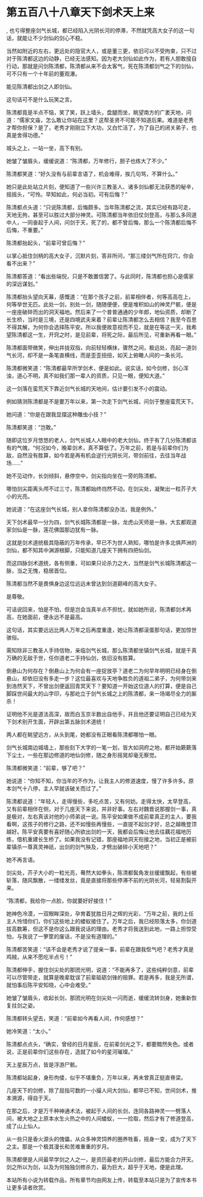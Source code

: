 # 第五百八十八章天下剑术天上来
,  也亏得整座剑气长城，都已经陷入光阴长河的停滞，不然就凭高大女子的这一句话，就能让不少剑仙的剑心不稳。
   当然如附近的左右，更远处的隐官大人，或是董三更，依旧可以不受拘束，只不过对于陈清都这边的动静，已经无法感知。因为老大剑仙如此作为，若有人胆敢擅自行动，那就是问剑陈清都，陈清都从来不会太客气，死在陈清都剑气之下的剑仙，可不只有一个十年前的董观瀑。
   能见陈清都出剑之人即剑仙。
   这句话可不是什么玩笑之言。
   陈清都竟是半点不恼，笑了笑，跃上墙头，盘腿而坐，眺望南方的广袤天地，问道：“儒家文庙，怎么敢让你站在这里？这帮圣贤不可能不知道后果。难道是老秀才帮你担保？是了，老秀才刚刚立下大功，又白忙活了，为了自己的闭关弟子，也真是舍得功德。”
   城头之上，一站一坐，高下有别。
   她皱了皱眉头，缓缓说道：“陈清都，万年修行，胆子也练大了不少。”
   陈清都笑道：“好久没有与前辈言语了，机会难得，挨几句骂，不算什么。”
   她只是此处站立片刻，便知道了一些兴许三教圣人、诸多剑仙都无法获悉的秘辛，摇摇头，“可怜。早知如此，何必当初。可有后悔？”
   陈清都点头道：“只说陈清都，后悔颇多。当年陈清都之流，其实已经有路可走，天地无拘，甚至可以胜过大部分神灵。可陈清都当年依旧仗剑登高，与那么多同道中人，一同奋起于人间，问剑于天，死了的，都不曾后悔，那么一个陈清都后悔不后悔，不重要。”
   陈清都抬起头，“前辈可曾后悔？”
   以掌心抵住剑柄的高大女子，沉默片刻，答非所问，“那三缕剑气所在窍穴，你会看不出来？”
   陈清都答道：“看出些端倪，只是不敢置信罢了。与此同时，陈清都也担心是儒家的深远谋划。”
   陈清都抬头望向天幕，感慨道：“在那个孩子之前，前辈相伴者，何等高高在上，何等举世无匹。此处一剑，别处一剑，随随便便，便是堆积如山的神灵尸骸，便是一座座破碎而出的洞天福地。然后来了一个普普通通的少年郎，地仙资质，却断了长生桥，当时是三境，还是四境武夫来着？前辈让陈清都怎么去相信？我至今百思不得其解，为何你会选择陈平安。所以我便故意视而不见，就是在等这一天，我希望陈清都这一生，开窍之时，是见前辈，将死之际，最后所见，可重新再看一眼。”
   陈清都面带微笑，伸出并拢双指，向前轻轻横抹，骤然之间，极远处，亮起一道剑气长河，却不是一条笔直横线，而是歪歪扭扭，如天上俯瞰人间的一条长河。
   陈清都微笑道：“陈清都最早所学剑术，便是如此。说实话，如今剑修，剑心浑浊，道心不明，真不如我们那一辈人的资质，只见一眼，便知大道。”
   这一剑落在蛮荒天下靠近剑气长城的天地间，估计要引发不小的震动。
   例如猜测陈清都是不是要万年以来，第一次走下剑气长城，问剑于整座蛮荒天下。
   她问道：“你是在跟我显摆这种雕虫小技？”
   陈清都笑道：“岂敢。”
   随即这位岁月悠悠的老人，剑气长城人人眼中的老大剑仙，终于有了几分陈清都该有的气魄，“何况如今，晚辈剑术，真不算低了。万年之前，若是与前辈你们为敌，自然没有胜算，如今若是再有机会逆行光阴长河，带剑前往，去往当年战场……”
   她不见动作，长剑倾斜，悬停空中，剑尖指向坐在一旁的陈清都。
   哪怕剑尖距离头颅不过三寸，陈清都始终岿然不动，在剑尖处，凝聚出一粒芥子大小的光亮。
   她说道：“在这座剑气长城，别人拿你陈清都没办法，我是例外。”
   天下剑术最早一分为四，剑气长城陈清都是一脉，龙虎山天师是一脉，大玄都观道家剑仙是一脉，莲花佛国那边犹有一脉。
   这就是剑术道统极其隐蔽的万年传承，早已不为世人熟知，哪怕是许多北俱芦洲的剑仙，都不知其中渊源根脚，只能知道几座天下拥有四把仙剑。
   而这四脉剑术道统，各有侧重，可如果只论杀力之大，当然是剑气长城陈清都这一脉，当之无愧，稳居首位。
   陈清都当然不是畏惧身边这位远远未曾达到剑道巅峰的高大女子。
   是尊敬。
   可话说回来，怕是不怕，但是岂会当真半点不担忧，就如她所说，陈清都剑术再高，在她面前，便永远不是最高。
   这句话，其实要远远比两人万年之后再度重逢，她让陈清都滚蛋那句话，更加惊世骇俗。
   需知除非三教圣人手持信物，亲临剑气长城，那么陈清都坐镇剑气长城，就是千真万确的无敌于世，任你道老二手持仙剑，依旧没有胜算。
   倒悬山为何存在？倒悬山上为何会有一座捉放亭？道老二为何早年明明已经身在倒悬山，却依旧没有多走一步？这位最喜欢与天地争胜负的道祖二弟子，为何带剑来到浩然天下，不曾出剑便返回青冥天下？要知道一开始这位道人的打算，便是自己脚踩世间最大的山字印，与那屹立于剑气长城之上的陈清都，来一场竭尽全力的厮杀！
   证明他不光是道法高深，故而白玉京半数出自他手，并且他还要证明自己已经为天下剑术别开生面，开辟出第五脉剑术道统！
   两人都在眺望远方，从头到尾，她都没有正眼看陈清都哪怕一眼。
   剑气长城南边城墙上，那些刻下大字的一笔一划，皆大如洞府之地，都开始簌簌落下尘土，一些在那边修道的地仙剑修，随之身形摇晃却毫无察觉。
   陈清都微笑道：“前辈，够了吧？”
   她说道：“你知不知，你当年的不作为，让我主人的修道速度，慢了许多许多。原本剑气十八停，主人早就该破关而过了。”
   陈清都说道：“年轻人，走得慢些，多吃点苦，又有何妨。走得太快，太早登高，又有前辈相伴在侧，对于几座天下来说，并非好事。左右对魏晋说那握剑一事，真是极对，左右真该对他的小师弟说一说。陈平安如果做不成前辈真正的主人，要我看啊，这孩子的修行之路，还不如慢些再慢些，一直提不起剑才好，总之越晚登顶越好。陈平安真要有喜好随心所欲出剑的一天，我都会后悔让他去往藕花福地历练，借机重建长生桥了。如果我没有记错，那座福地洞天衔接之地，当初正是被前辈镇杀一尊真灵神祇，出剑的剑气殃及，才劈出破碎小天地吧？”
   她不再言语。
   剑尖处，芥子大小的一粒光亮，蓦然大如拳头，陈清都鬓角发丝缓缓飘起，有些被斩落，随风飘散，一缕缕发丝，竟是直接将那些停滞不前的光阴长河，轻易割裂开来。
   “陈清都，我给你一点脸，你就要好好接住！”
   她神色冷漠，一双眼眸深处，孕育着犹胜日月之辉的光彩，“万年之前，我的上任主人怜惜你们，你们这些地上的蝼蚁接住了。万年之后，我已经陨落太多，你剑道拔高数筹，但这不是你这么跟我说话的理由。老秀才将我送到此地，一路上担惊受怕，与我说了一箩筐的废话，不是没有道理的。”
   陈清都苦笑道：“该不会是老秀才说了提亲一事，前辈在跟我怄气吧？老秀才真是鸡贼，从来不愿吃半点亏！”
   陈清都伸手，握住剑尖处的那团光明，说道：“不能再多了，这些纯粹剑意，前辈可以尽管带走，就算是晚辈耽误了前辈砥砺剑锋的赔罪。若是再多，我是无所谓，就怕事后陈平安知晓，心中会难受。”
   她皱了皱眉头，收起长剑，那团光明在剑尖处一闪而逝，缓缓流转剑身，她重新恢复拄剑之姿。
   陈清都转头望去，笑道：“前辈如今再看人间，作何感想？”
   她冷笑道：“太小。”
   陈清都点点头，“确实，曾经的日月星辰，在前辈剑光之下，都要黯然失色。或者说，正是前辈你们这些存在，造就了如今的星河璀璨。”
   天上星辰万点，皆是浮游尸骸。
   陈清都站起身，身形佝偻，似乎不堪重负，万年以来，再未曾真正挺直脊梁。
   几座天下的剑修，除了屈指可数的一小撮人间大剑仙，都早已不知，世间剑术，推本溯源，得自于天。
   在那之后，才是万千种神通术法，被起于人间的长剑，连同各路神灵一一劈落人间，被大地之上原本水生火热之中的人间蝼蚁，一一捡取，然后才有了修道登高，成了山上仙人。
   从一些只是香火源头的傀儡，从众多神灵饲养的圈养牲畜，摇身一变，成为了天下之主。那是一个极其漫长和苦难重重的岁月。
   陈清都便是人间最早学剑之人之一，是资历最老的开山剑修，最后方能合力开天。剑之所以为剑，以及为何独独剑修杀力，最为巨大，超乎于天地，便是此理。
  本站所有小说为转载作品，所有章节均由网友上传，转载至本站只是为了宣传本书让更多读者欣赏。